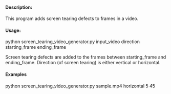 #### Description:

This program adds screen tearing defects to frames in a video.


#### Usage: 

python screen_tearing_video_generator.py input_video direction starting_frame ending_frame

Screen tearing defects are added to the frames between starting_frame and ending_frame. Direction (of screen tearing) is either vertical or horizontal.

#### Examples

python screen_tearing_video_generator.py sample.mp4 horizontal 5 45



